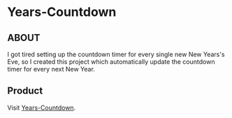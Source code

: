 # Years-Countdown
## ABOUT
I got tired setting up the countdown timer for every single new New Years's Eve, so I created this project which automatically update the countdown timer for every next New Year.
## Product
Visit [Years-Countdown](https://years-count-down.vercel.app).
